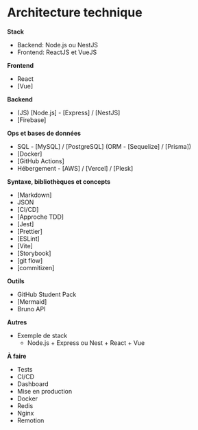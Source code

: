 # Architecture technique

**Stack**

- Backend: Node.js ou NestJS
- Frontend: ReactJS et VueJS

**Frontend**

- React
- [Vue]

**Backend**

- (JS) [Node.js] - [Express] / [NestJS]
- [Firebase]

**Ops et bases de données**

- SQL - [MySQL] / [PostgreSQL] (ORM - [Sequelize] / [Prisma])
- [Docker]
- [GitHub Actions]
- Hébergement - [AWS] / [Vercel] / [Plesk]

**Syntaxe, bibliothèques et concepts**

- [Markdown]
- JSON
- [CI/CD]
- [Approche TDD]
- [Jest]
- [Prettier]
- [ESLint]
- [Vite]
- [Storybook]
- [git flow]
- [commitizen]

**Outils**

- GitHub Student Pack
- [Mermaid]
- Bruno API

**Autres**

- Exemple de stack
  - Node.js + Express ou Nest + React + Vue

**À faire**

- Tests
- CI/CD
- Dashboard
- Mise en production
- Docker
- Redis
- Nginx
- Remotion
